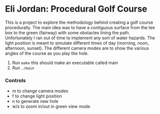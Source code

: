 <h1>Eli Jordan: Procedural Golf Course</h1>
<p>This is a project to explore the methodology behind creating a golf course procedurally. The main idea was to have a contiguous surface from the tee box to the green (fairway) with some obstacles lining the path. Unfortunately I ran out of time to implement any sort of water hazards. The light position is meant to simulate different times of day (morning, noon, afternoon, sunset). The different camera modes are to show the various angles of the course as you play the hole. </p>
<ol>
    <li>Run <code>make</code> this should make an executable called main</li>
    <li>Run <code>./main</code></li>
</ol>
<h3>Controls</h3>
<ul>
    <li>m to change camera modes</li>
    <li>f to change light position</li>
    <li>n to generate new hole</li>
    <li>w/s to zoom in/out in green view mode</li>
</ul>
